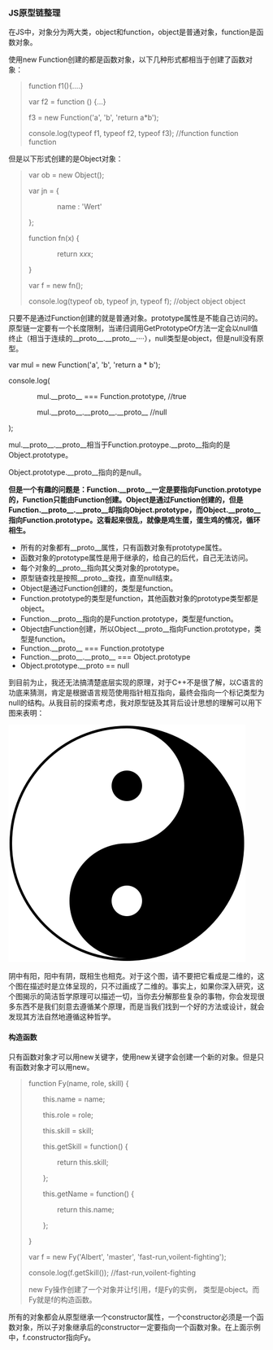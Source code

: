 ### JS原型链整理

在JS中，对象分为两大类，object和function，object是普通对象，function是函数对象。

使用new Function创建的都是函数对象，以下几种形式都相当于创建了函数对象：

> function f1(){....}
>
> var f2 = function () {...}
>
> f3 = new Function('a', 'b', 'return a*b');
>
> console.log(typeof f1, typeof f2, typeof f3);  //function  function  function

但是以下形式创建的是Object对象：

> var ob = new Object();
>
> var jn = {
>
> &emsp;&emsp;&emsp;&emsp;name : 'Wert'
>
> };
>
>
>
> function fn(x) {
>
> &emsp;&emsp;&emsp;&emsp;return x*x*x;
>
> }
>
> var f = new fn();
>
> console.log(typeof ob, typeof jn, typeof f); //object object object



只要不是通过Function创建的就是普通对象。prototype属性是不能自己访问的。原型链一定要有一个长度限制，当递归调用GetPrototypeOf方法一定会以null值终止（相当于连续的\_\_proto\_\_.\_\_proto\_\_····），null类型是object，但是null没有原型。



var mul = new Function('a', 'b', 'return a * b');

console.log(

&emsp;&emsp;&emsp;&emsp;mul.\_\_proto\_\_ === Function.prototype,  //true

&emsp;&emsp;&emsp;&emsp;mul.\_\_proto\_\_.\_\_proto\_\_.\_\_proto\_\_     //null

);



mul.\_\_proto\_\_.\_\_proto\_\_相当于Function.protoype.\_\_proto\_\_指向的是Object.prototype。

Object.prototype.\_\_proto\_\_指向的是null。



**但是一个有趣的问题是：Function.\_\_proto\_\_一定是要指向Function.prototype的，Function只能由Function创建。Object是通过Function创建的，但是Function.\_\_proto\_\_.\_\_proto\_\_却指向Object.prototype，而Object.\_\_proto\_\_指向Function.prototype。这看起来很乱，就像是鸡生蛋，蛋生鸡的情况，循环相生。**



- 所有的对象都有\_\_proto\_\_属性，只有函数对象有prototype属性。
- 函数对象的prototype属性是用于继承的，给自己的后代，自己无法访问。
- 每个对象的\_\_proto\_\_指向其父类对象的prototype。
- 原型链查找是按照\_\_proto\_\_查找，直至null结束。
- Object是通过Function创建的，类型是function。
- Function.prototype的类型是function，其他函数对象的prototype类型都是object。
- Function.\_\_proto\_\_指向的是Function.prototype，类型是function。
- Object由Function创建，所以Object.\_\_proto\_\_指向Function.prototype，类型是function。
- Function.\_\_proto\_\_ === Function.prototype
- Function.\_\_proto\_\_.\_\_proto\_\_ === Object.prototype
- Object.prototype.__proto == null



到目前为止，我还无法搞清楚底层实现的原理，对于C++不是很了解，以C语言的功底来猜测，肯定是根据语言规范使用指针相互指向，最终会指向一个标记类型为null的结构。从我目前的探索考虑，我对原型链及其背后设计思想的理解可以用下图来表明：

![](yinyang.jpg)

阴中有阳，阳中有阴，既相生也相克。对于这个图，请不要把它看成是二维的，这个图在描述时是立体呈现的，只不过画成了二维的。事实上，如果你深入研究，这个图揭示的简洁哲学原理可以描述一切，当你去分解那些复杂的事物，你会发现很多东西不是我们刻意去遵循某个原理，而是当我们找到一个好的方法或设计，就会发现其方法自然地遵循这种哲学。



#### 构造函数

只有函数对象才可以用new关键字，使用new关键字会创建一个新的对象。但是只有函数对象才可以用new。

>function Fy(name, role, skill) {
>
>&emsp;&emsp;this.name = name;
>
>&emsp;&emsp;this.role = role;
>
>&emsp;&emsp;this.skill = skill;
>
>&emsp;&emsp;this.getSkill = function() {
>
>&emsp;&emsp;&emsp;&emsp;return this.skill;
>
>&emsp;&emsp;};
>
>&emsp;&emsp;this.getName = function() {
>
>&emsp;&emsp;&emsp;&emsp;return this.name;
>
>&emsp;&emsp;};
>
>}
>
>var  f =  new Fy('Albert', 'master', 'fast-run,voilent-fighting');
>
>console.log(f.getSkill());   //fast-run,voilent-fighting
>
>
>
>new Fy操作创建了一个对象并让f引用，f是Fy的实例， 类型是object。而Fy就是f的构造函数。

所有的对象都会从原型继承一个constructor属性，一个constructor必须是一个函数对象，所以子对象继承后的constructor一定要指向一个函数对象。在上面示例中，f.constructor指向Fy。

